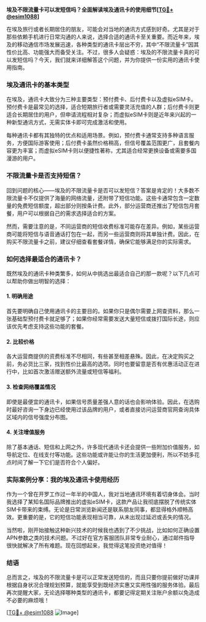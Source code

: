 **埃及不限流量卡可以发短信吗？全面解读埃及通讯卡的使用细节[[TG💪+ @esim1088](https://t.me/s/esim1088)]**

在埃及旅行或者长期居住的朋友，可能会对当地的通讯方式感到好奇。尤其是对于那些依赖手机进行日常沟通的人来说，选择合适的通讯卡至关重要。而近年来，埃及的移动通信市场发展迅速，各种类型的通讯卡层出不穷，其中“不限流量卡”因其性价比高、功能强大而备受关注。不过，很多人会疑惑：埃及的不限流量卡真的可以发短信吗？今天，我们就来详细解答这个问题，并为你提供一份实用的通讯卡使用指南。

### 埃及通讯卡的基本类型

在埃及，通讯卡大致分为三种主要类型：预付费卡、后付费卡以及虚拟eSIM卡。预付费卡是最常见的选择，适合短期旅行者或需要灵活充值的人群；后付费卡则更适合长期居住的用户，但申请流程相对复杂；而虚拟eSIM卡则是近年来兴起的一种新型通讯方式，无需实体卡即可完成激活和使用。

每种通讯卡都有其独特的优点和适用场景。例如，预付费卡通常支持多种语言服务，方便国际游客使用；后付费卡虽然价格稍高，但信号覆盖范围更广，且套餐内容更为丰富；而虚拟eSIM卡则以便捷性著称，尤其适合经常更换设备或需要多国漫游的用户。

### 不限流量卡是否支持短信？

回到问题的核心——埃及的不限流量卡是否可以发短信？答案是肯定的！大多数不限流量卡不仅提供了海量的网络流量，还附带了短信功能。这些卡通常包含一定数量的免费短信额度，超出部分则按条计费。此外，部分运营商还推出了短信包月套餐，用户可以根据自己的需求选择适合的方案。

然而，需要注意的是，不同运营商的短信收费标准可能存在差异。例如，某些运营商可能将短信与语音通话打包在一起，而另一些运营商则将其单独计费。因此，在购买不限流量卡之前，建议仔细查看套餐详情，确保它能够满足你的实际需求。

### 如何选择最适合的通讯卡？

既然埃及的通讯卡种类繁多，如何从中挑选出最适合自己的那一款呢？以下几点可以帮助你做出明智的选择：

#### 1. **明确用途**
   首先要明确自己使用通讯卡的主要目的。如果你只是偶尔需要上网查资料，那么一张基础型预付费卡就足够了；如果你经常需要发送大量短信或拨打国际长途，则应该优先考虑支持这些功能的套餐。

#### 2. **比较价格**
   各大运营商提供的资费标准不尽相同，有些甚至相差悬殊。因此，在决定购买之前，务必货比三家，找到性价比最高的选项。同时也要留意是否有优惠活动正在进行中，比如首次激活赠送额外流量或短信等福利。

#### 3. **检查网络覆盖情况**
   即使是最便宜的通讯卡，如果信号质量差强人意的话也会影响体验。因此，在选购时最好咨询一下身边已经使用过该品牌的用户，或者直接访问运营商官网查询具体区域内的信号强度分布图。

#### 4. **关注增值服务**
   除了基本通话、短信和上网之外，许多现代通讯卡还会提供一些附加价值服务，如导航定位、在线支付等功能。这些功能或许能让你的生活更加便利，所以不妨多花点时间了解一下它们是否符合个人偏好。

### 实际案例分享：我的埃及通讯卡使用经历

作为一个曾在开罗工作过一年半的中国人，我对当地通讯环境有着切身体会。当时我选择了某知名国际品牌推出的虚拟eSIM卡，这款产品让我彻底摆脱了传统实体SIM卡带来的束缚。无论是日常浏览新闻还是联系朋友同事，都显得格外顺畅高效。更重要的是，它的短信功能表现相当可靠，从未出现过延迟或丢失的情况。

当然啦，刚开始接触这种新兴技术的时候我也遇到了不少挑战，比如如何正确设置APN参数之类的技术问题。不过好在官方客服团队非常专业耐心，通过邮件指导很快就解决了所有难题。现在回想起来，我觉得这笔投资绝对值得！

### 结语

总而言之，埃及的不限流量卡是可以正常发送短信的，而且只要你提前做好功课并根据自身状况合理规划预算，就能享受到既经济实惠又实用性强的服务体验。最后再次提醒大家，无论选择哪种类型的通讯卡，都要记得定期关注账户余额以免造成不必要的麻烦哦！

[[TG💪+ @esim1088](https://t.me/s/esim1088) ![Image](https://i.postimg.cc/4NQfJmqS/Snipaste-2025-05-13-00-14-12.png)]